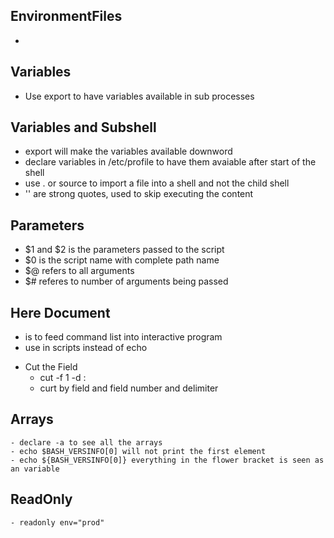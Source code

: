 ## EnvironmentFiles
- 



## Variables
- Use export to have variables available in sub processes
## Variables and Subshell
- export will make the variables available downword
- declare variables in /etc/profile to have them avaiable after start of the shell
- use . or source to import a file into a shell and not the child shell
- '' are strong quotes, used to skip executing the content
## Parameters
- $1 and $2 is the parameters passed to the script 
- $0 is the script name with complete path name
- $@ refers to all arguments
- $# referes to number of arguments being passed


## Here Document
- is to feed command list into interactive program
- use in scripts instead of echo
* Cut the Field
    - cut -f 1 -d : 
    - curt by field and field number and delimiter


## Arrays
	- declare -a to see all the arrays 
	- echo $BASH_VERSINFO[0] will not print the first element
	- echo ${BASH_VERSINFO[0]} everything in the flower bracket is seen as an variable
	

## ReadOnly
	- readonly env="prod"
